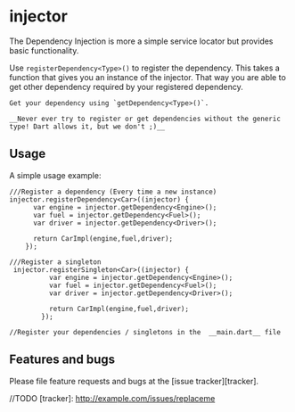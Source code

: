 # injector

The Dependency Injection is more a simple service locator but provides basic functionality.

Use `registerDependency<Type>()` to register the dependency. 
    This takes a function that gives you an instance of the injector. That way you are able to get other dependency required by your registered dependency.
    
    Get your dependency using `getDependency<Type>()`. 
    
    __Never ever try to register or get dependencies without the generic type! Dart allows it, but we don't ;)__
    

## Usage

A simple usage example:

    ///Register a dependency (Every time a new instance)
    injector.registerDependency<Car>((injector) {
          var engine = injector.getDependency<Engine>();
          var fuel = injector.getDependency<Fuel>();
          var driver = injector.getDependency<Driver>();
          
          return CarImpl(engine,fuel,driver);
        });
        
    ///Register a singleton
     injector.registerSingleton<Car>((injector) {
              var engine = injector.getDependency<Engine>();
              var fuel = injector.getDependency<Fuel>();
              var driver = injector.getDependency<Driver>();
              
              return CarImpl(engine,fuel,driver);
            });
        
    //Register your dependencies / singletons in the  __main.dart__ file
    



## Features and bugs

Please file feature requests and bugs at the [issue tracker][tracker].

//TODO
[tracker]: http://example.com/issues/replaceme
